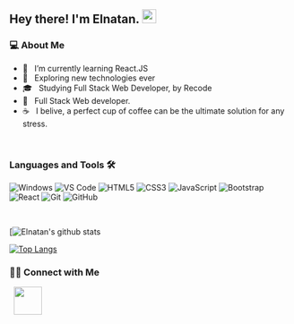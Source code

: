 <h2> Hey there! I'm Elnatan.
  <img src="https://github.com/souvikguria98/souvikguria98/blob/master/Hi.gif" width="25">
</h2>


<h3> 💻 About Me </h3>

- 🔭 &nbsp; I’m currently learning React.JS
- 🤔 &nbsp; Exploring new technologies ever
- 🎓 &nbsp; Studying Full Stack Web Developer, by Recode
- 💼 &nbsp; Full Stack Web developer.
- ☕ &nbsp; I belive, a perfect cup of coffee can be the ultimate solution for any stress.

<br />

<h3> Languages and Tools 🛠 </h3> 

![Windows](http://img.shields.io/badge/-Windows-0078D6?style=flat-square&logo=windows&logoColor=ffffff)
![VS Code](http://img.shields.io/badge/-VS%20Code-007ACC?style=flat-square&logo=visual-studio-code&logoColor=ffffff)
![HTML5](https://img.shields.io/badge/-HTML5-%23E44D27?style=flat-square&logo=html5&logoColor=ffffff)
![CSS3](https://img.shields.io/badge/-CSS3-%231572B6?style=flat-square&logo=css3)
![JavaScript](https://img.shields.io/badge/-JavaScript-%23F7DF1C?style=flat-square&logo=javascript&logoColor=000000&labelColor=%23F7DF1C&color=%23FFCE5A)
![Bootstrap](https://img.shields.io/badge/-Bootstrap-563D7C?style=flat-square&logo=Bootstrap)
![React](https://img.shields.io/badge/-React-61DAFB?style=flat-square&logo=react&logoColor=ffffff)
![Git](https://img.shields.io/badge/-Git-%23F05032?style=flat-square&logo=git&logoColor=%23ffffff)
![GitHub](https://img.shields.io/badge/-GitHub-181717?style=flat-square&logo=github)

<br/>

[![Elnatan's github stats](https://github-readme-stats.vercel.app/api?username=ElnatanSouza&show_icons=true&theme=radical)

[![Top Langs](https://github-readme-stats.vercel.app/api/top-langs/?username=ElnatanSouza&layout=compact&theme=radical)](https://github.com/ElnatanSouza/github-readme-stats)

<h3> 🤝🏻 Connect with Me </h3>

  <p align="left">
    &nbsp; <a href="https://www.linkedin.com/in/elnatan-souza-5ba191193/" target="_blank" rel="noopener noreferrer"><img                src="https://img.icons8.com/plasticine/100/000000/linkedin.png" width="50" /></a>
  </p> 
